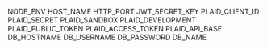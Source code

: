 NODE_ENV
HOST_NAME
HTTP_PORT
JWT_SECRET_KEY
PLAID_CLIENT_ID
PLAID_SECRET
PLAID_SANDBOX
PLAID_DEVELOPMENT
PLAID_PUBLIC_TOKEN
PLAID_ACCESS_TOKEN
PLAID_API_BASE
DB_HOSTNAME
DB_USERNAME
DB_PASSWORD
DB_NAME